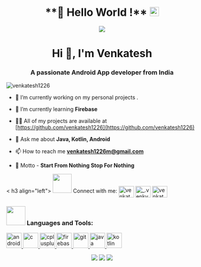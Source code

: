 <h1 align ="center">
 **👋 Hello World !**  <img src="https://github.com/TheDudeThatCode/TheDudeThatCode/blob/master/Assets/Earth.gif" width="24px">
  </h1>
<p align="center">
  <img src="https://raw.githubusercontent.com/RoyalEagle73/RoyalEagle73/master/coding-freak.gif">
</p>

  
<h1 align="center">Hi 👋, I'm Venkatesh</h1>
<h3 align="center">A passionate Android App developer from India</h3>

<p align="left"> <img src="https://komarev.com/ghpvc/?username=venkatesh1226" alt="venkatesh1226" /> </p>

- 🔭 I’m currently working on my personal projects .

- 🌱 I’m currently learning **Firebase**

- 👨‍💻 All of my projects are available at [https://github.com/venkatesh1226](https://github.com/venkatesh1226)

- 💬 Ask me about **Java, Kotlin, Android**

- 📫 How to reach me **venkatesh1226m@gmail.com**

- 🎯 Motto - **Start From Nothing Stop For Nothing**

<p align="left"> 
 < h3 align="left">
  <img src="https://media.giphy.com/media/VgCDAzcKvsR6OM0uWg/giphy.gif" width="50"/>
  Connect with me:</h3>
<a href="https://linkedin.com/in/venkatesh makkena" target="blank"><img align="center" src="https://cdn.jsdelivr.net/npm/simple-icons@3.0.1/icons/linkedin.svg" alt="venkatesh makkena" height="30" width="40" /></a>
<a href="https://instagram.com/_.venky_venkatesh_" target="blank"><img align="center" src="https://cdn.jsdelivr.net/npm/simple-icons@3.0.1/icons/instagram.svg" alt="_.venky_venkatesh_" height="30" width="40" /></a>
<a href="https://www.codechef.com/users/venkatesh1226m" target="blank"><img align="center" src="https://cdn.jsdelivr.net/npm/simple-icons@3.1.0/icons/codechef.svg" alt="venkatesh1226m" height="30" width="40" /></a>
</p>

<h3 align="left">
  
  <img src="https://media.giphy.com/media/VgCDAzcKvsR6OM0uWg/giphy.gif" width="50"/>
  Languages and Tools:</h3>
<p align="left"> <a href="https://developer.android.com" target="_blank"> <img src="https://devicons.github.io/devicon/devicon.git/icons/android/android-original-wordmark.svg" alt="android" width="40" height="40"/> </a> <a href="https://www.cprogramming.com/" target="_blank"> <img src="https://devicons.github.io/devicon/devicon.git/icons/c/c-original.svg" alt="c" width="40" height="40"/> </a> <a href="https://www.w3schools.com/cpp/" target="_blank"> <img src="https://devicons.github.io/devicon/devicon.git/icons/cplusplus/cplusplus-original.svg" alt="cplusplus" width="40" height="40"/> </a> <a href="https://firebase.google.com/" target="_blank"> <img src="https://www.vectorlogo.zone/logos/firebase/firebase-icon.svg" alt="firebase" width="40" height="40"/> </a> <a href="https://git-scm.com/" target="_blank"> <img src="https://www.vectorlogo.zone/logos/git-scm/git-scm-icon.svg" alt="git" width="40" height="40"/> </a> <a href="https://www.java.com" target="_blank"> <img src="https://devicons.github.io/devicon/devicon.git/icons/java/java-original-wordmark.svg" alt="java" width="40" height="40"/> </a> <a href="https://kotlinlang.org" target="_blank"> <img src="https://www.vectorlogo.zone/logos/kotlinlang/kotlinlang-icon.svg" alt="kotlin" width="40" height="40"/> </a> </p>
<p align="center">
  <img src="https://github-readme-stats.vercel.app/api?username=venkatesh1226&show_icons=true&theme=radical"/>

  <img src="https://github-readme-stats.vercel.app/api/top-langs/?username=venkatesh1226&show_icons=true&theme=radical"/>
  <img src="https://github.com/venkatesh1226/github-readme-stats"/>

</p>
